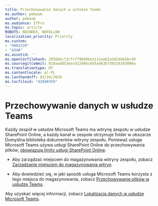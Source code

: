 ```yaml
---
title: Przechowywanie danych w usłudze Teams
ms.author: pebaum
author: pebaum
ms.audience: ITPro
ms.topic: article
ROBOTS: NOINDEX, NOFOLLOW
localization_priority: Priority
ms.custom:
- "9002239"
- "4348"
ms.assetid: ''
ms.openlocfilehash: 2956bbc72cfcf79b09be3112aeb2a102dda5bc49
ms.sourcegitcommit: 018aadd53eac92248bc6d5ad63b739216103090a
ms.translationtype: HT
ms.contentlocale: pl-PL
ms.lasthandoff: 03/24/2020
ms.locfileid: "42940359"
---
```

# <a name="teams-data-storage"></a>Przechowywanie danych w usłudze Teams

Każdy zespół w usłudze Microsoft Teams ma witrynę zespołu w usłudze SharePoint Online, a każdy kanał w zespole otrzymuje folder w obszarze Domyślna biblioteka dokumentów witryny zespołu. Ponieważ usługa Microsoft Teams używa usługi SharePoint Online do przechowywania plików, [obowiązują limity usługi SharePoint Online](https://docs.microsoft.com/microsoftteams/limits-specifications-teams#storage).

- Aby zarządzać miejscem do magazynowania witryny zespołu, zobacz [Zarządzanie miejscem do magazynowania witryn](https://docs.microsoft.com/sharepoint/manage-site-collection-storage-limits#manage-individual-site-storage-limits).

- Aby dowiedzieć się, w jaki sposób usługa Microsoft Teams korzysta z tego miejsca do magazynowania, zobacz [Przechowywanie plików w usłudze Teams](https://support.office.com/article/file-storage-in-teams-df5cc0a5-d1bb-414c-8870-46c6eb76686a).

Aby uzyskać więcej informacji, zobacz [Lokalizacja danych w usłudze Microsoft Teams](https://docs.microsoft.com/microsoftteams/location-of-data-in-teams).

